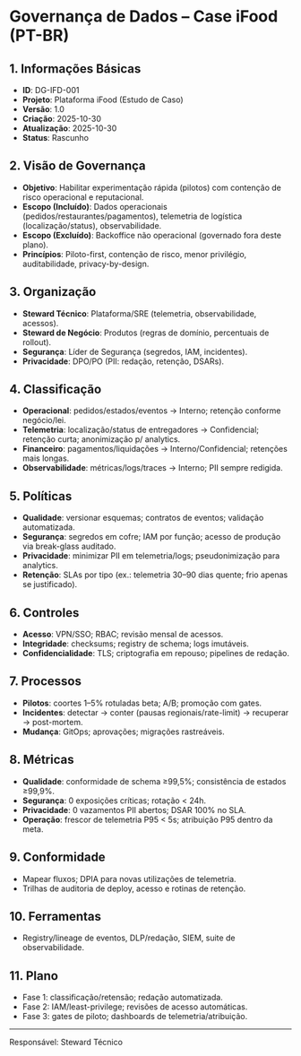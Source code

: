 # Governança de Dados – Case iFood (PT-BR)

## 1. Informações Básicas
- **ID**: DG-IFD-001
- **Projeto**: Plataforma iFood (Estudo de Caso)
- **Versão**: 1.0
- **Criação**: 2025-10-30
- **Atualização**: 2025-10-30
- **Status**: Rascunho

## 2. Visão de Governança
- **Objetivo**: Habilitar experimentação rápida (pilotos) com contenção de risco operacional e reputacional.
- **Escopo (Incluído)**: Dados operacionais (pedidos/restaurantes/pagamentos), telemetria de logística (localização/status), observabilidade.
- **Escopo (Excluído)**: Backoffice não operacional (governado fora deste plano).
- **Princípios**: Piloto-first, contenção de risco, menor privilégio, auditabilidade, privacy-by-design.

## 3. Organização
- **Steward Técnico**: Plataforma/SRE (telemetria, observabilidade, acessos).
- **Steward de Negócio**: Produtos (regras de domínio, percentuais de rollout).
- **Segurança**: Líder de Segurança (segredos, IAM, incidentes).
- **Privacidade**: DPO/PO (PII: redação, retenção, DSARs).

## 4. Classificação
- **Operacional**: pedidos/estados/eventos → Interno; retenção conforme negócio/lei.
- **Telemetria**: localização/status de entregadores → Confidencial; retenção curta; anonimização p/ analytics.
- **Financeiro**: pagamentos/liquidações → Interno/Confidencial; retenções mais longas.
- **Observabilidade**: métricas/logs/traces → Interno; PII sempre redigida.

## 5. Políticas
- **Qualidade**: versionar esquemas; contratos de eventos; validação automatizada.
- **Segurança**: segredos em cofre; IAM por função; acesso de produção via break-glass auditado.
- **Privacidade**: minimizar PII em telemetria/logs; pseudonimização para analytics.
- **Retenção**: SLAs por tipo (ex.: telemetria 30–90 dias quente; frio apenas se justificado).

## 6. Controles
- **Acesso**: VPN/SSO; RBAC; revisão mensal de acessos.
- **Integridade**: checksums; registry de schema; logs imutáveis.
- **Confidencialidade**: TLS; criptografia em repouso; pipelines de redação.

## 7. Processos
- **Pilotos**: coortes 1–5% rotuladas beta; A/B; promoção com gates.
- **Incidentes**: detectar → conter (pausas regionais/rate-limit) → recuperar → post-mortem.
- **Mudança**: GitOps; aprovações; migrações rastreáveis.

## 8. Métricas
- **Qualidade**: conformidade de schema ≥99,5%; consistência de estados ≥99,9%.
- **Segurança**: 0 exposições críticas; rotação < 24h.
- **Privacidade**: 0 vazamentos PII abertos; DSAR 100% no SLA.
- **Operação**: frescor de telemetria P95 < 5s; atribuição P95 dentro da meta.

## 9. Conformidade
- Mapear fluxos; DPIA para novas utilizações de telemetria.
- Trilhas de auditoria de deploy, acesso e rotinas de retenção.

## 10. Ferramentas
- Registry/lineage de eventos, DLP/redação, SIEM, suite de observabilidade.

## 11. Plano
- Fase 1: classificação/retensão; redação automatizada.
- Fase 2: IAM/least-privilege; revisões de acesso automáticas.
- Fase 3: gates de piloto; dashboards de telemetria/atribuição.

---
Responsável: Steward Técnico

